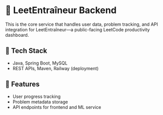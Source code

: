 # 📡 LeetEntraîneur Backend

This is the core service that handles user data, problem tracking, and API integration for LeetEntraîneur—a public-facing LeetCode productivity dashboard.

## 🔧 Tech Stack
- Java, Spring Boot, MySQL
- REST APIs, Maven, Railway (deployment)

## 🚀 Features
- User progress tracking
- Problem metadata storage
- API endpoints for frontend and ML service
